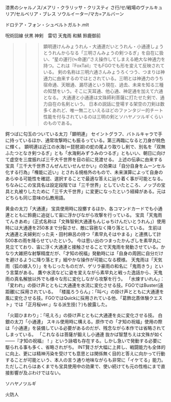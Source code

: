 漆黒のシャルノス/メアリ・クラリッサ・クリスティ
さ行/せ/戦場のヴァルキュリア/セルベリア・ブレス
ソウルイーター/マカ=アルバーン

ドロテア・フォン・シュベルトガルト.mlt

呪術回線
伏黒
神剣　雷切
天鬼雨
和鯖
鈴鹿御前

>>>顕明連けんみょうれん・大通連だいとうれん・小通連しょうとうれんからなる「三明さんみょうの剣つるぎ」を自在に扱い、“星の運行(≒命運)”さえ操作してしまえる絶大な神通力を持つ。これは『FoxTail』でもFGOでも形を変えて反映されている。
剣の名称は三明六通さんみょうろくつう、つまりは神通力に由来するのではとされている。三明とは神通力のうち宿命通、天眼通、漏尽通という現在、過去、未来を知る三種の知慧をいう。そこに天耳通、他心通、神足通を加えて六通となる。
大通連と小通連は文珠師利菩薩に打たせた剣で、通力自在の名剣という。
日本の説話に登場する架空の刀剣は数多くあれど、唯一無二といえるほどのファンタジー的チート性能を付与されているのは三明の剣とソハヤノツルギくらいのものである。

鍔つばに勾玉のついている太刀「顕明連」
セイントグラフ、バトルキャラで手に持っているほか、通常攻撃時にも振るっている。第三再臨になると刀身が桃色に輝く。
顕明連は近江の水海(＝琵琶湖)の蛇の尾より取りし剣で、別名を「双無ふたつとなき剣つるぎ」とも「水海剣みずうみのつるぎ」ともいい、朝日に向けて虚空を三度振れば三千大千世界を目の前に見渡せる。
上述の伝承に由来する宝具「三千大千世界さんぜんだいせんせかい」の効果は「自分自身をムーンセル化する行為」「権能に近い」とされる規格外のもので、未来演算によって自身のあらゆる可能性を確認、選択することで最適な答えに辿り着く事が可能となる。
ちなみにこの宝具名は設定段階では「三千世界」としていたところ、ノッブの宝具と丸被りしたために「三千大千世界」に変更になったという経緯がある。元はどちらも同じ意味の仏教用語。

黄金の太刀「大通連」
宝具使用時に投擲するほか、各コマンドカードでも小通連とともに鈴鹿に追従して宙に浮かびながら攻撃を行っている。
宝具「天鬼雨てんきあめ」（正式名称は「文殊智剣大通連もんじゅちけんだいとうれん」）使用時には大通連を250本まで分裂させ、敵に容赦なく降り落としている。
生前は大通連と夫婦剣だった夫・田村麻呂の持つ「素早丸そはやまる」と連携して計500本の雨を降らせていたという。
今は思い出のつまったかんざしを素早丸に見立てており、宙に浮く大通連と接触させることで天鬼雨を発動させている。かなり大雑把な射撃精度だが、「才知の祝福」発動時には「自身の周囲に自分だけを避けるように降り落とす」細やかな操作が可能になる模様。
天鬼雨は「天気雨（狐の嫁入り）」をもじったものだが、ゲリラ豪雨の和名に「鬼雨きう」という言葉がある。
鷹や水流などに姿を変えながら素早丸と戦った逸話から、天鬼雨の真名解放以外でも様々な形に変化しながら攻撃を行う。
「水煉すいれん」：「変われ」の掛け声とともに大通連を水流に変化させる技。FGOではBuster(遠距離)に採用されている。
「楼嵐ろうらん」：「叫べ」の掛け声とともに大通連を風に変化させる技。FGOではQuickに採用されている他、「葛飾北斎体験クエスト」では「正月桜ver.」なる派生技(？)も披露した。

「火廻ひまわり」：「吼えろ」の掛け声とともに大通連を炎に変化させる技。
白銀の太刀「小通連」
スキル使用時に構える。原作での「才知の祝福」使用の際は「小通連」を装備している必要があるのだが、残念ながら本作では省略されてしまっている。
「これなるは菩薩が鍛えし小通連 抜かば智慧ちえは文殊が如く───『才知の祝福』！」という詠唱も存在する。しかし急いで発動する必要に駆られる事も多く、省略されがち。
INT賢さが大幅に上昇し、戦闘能力も全体的に向上、更には精神汚染を受けても意思とは関係無く目的と答えに向かって行動することが可能という、本人の言う通り地味ながらも非常に「イケてる」能力。ただしこれらはあくまでも宝具使用中の効果で、使い続けても元の性格にまで直接影響が及ぶわけではない。


ソハヤノツルギ




火防人

